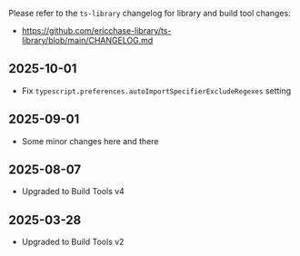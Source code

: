 Please refer to the `ts-library` changelog for library and build tool changes:

- https://github.com/ericchase-library/ts-library/blob/main/CHANGELOG.md

## 2025-10-01

- Fix `typescript.preferences.autoImportSpecifierExcludeRegexes` setting

## 2025-09-01

- Some minor changes here and there

## 2025-08-07

- Upgraded to Build Tools v4

## 2025-03-28

- Upgraded to Build Tools v2
